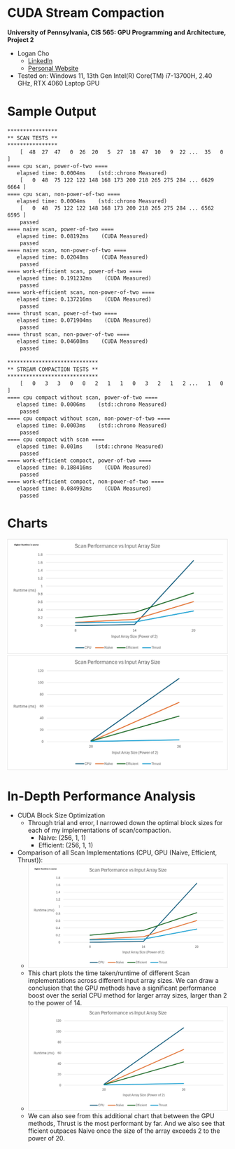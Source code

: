 CUDA Stream Compaction
======================

**University of Pennsylvania, CIS 565: GPU Programming and Architecture, Project 2**

* Logan Cho
  * [LinkedIn](https://www.linkedin.com/in/logan-cho/)
  * [Personal Website](https://www.logancho.com/)
* Tested on: Windows 11, 13th Gen Intel(R) Core(TM) i7-13700H, 2.40 GHz, RTX 4060 Laptop GPU

# Sample Output
```
****************
** SCAN TESTS **
****************
    [  48  27  47   0  26  20   5  27  18  47  10   9  22 ...  35   0 ]
==== cpu scan, power-of-two ====
   elapsed time: 0.0004ms    (std::chrono Measured)
    [   0  48  75 122 122 148 168 173 200 218 265 275 284 ... 6629 6664 ]
==== cpu scan, non-power-of-two ====
   elapsed time: 0.0004ms    (std::chrono Measured)
    [   0  48  75 122 122 148 168 173 200 218 265 275 284 ... 6562 6595 ]
    passed
==== naive scan, power-of-two ====
   elapsed time: 0.08192ms    (CUDA Measured)
    passed
==== naive scan, non-power-of-two ====
   elapsed time: 0.02048ms    (CUDA Measured)
    passed
==== work-efficient scan, power-of-two ====
   elapsed time: 0.191232ms    (CUDA Measured)
    passed
==== work-efficient scan, non-power-of-two ====
   elapsed time: 0.137216ms    (CUDA Measured)
    passed
==== thrust scan, power-of-two ====
   elapsed time: 0.071904ms    (CUDA Measured)
    passed
==== thrust scan, non-power-of-two ====
   elapsed time: 0.04608ms    (CUDA Measured)
    passed

*****************************
** STREAM COMPACTION TESTS **
*****************************
    [   0   3   3   0   0   2   1   1   0   3   2   1   2 ...   1   0 ]
==== cpu compact without scan, power-of-two ====
   elapsed time: 0.0006ms    (std::chrono Measured)
    passed
==== cpu compact without scan, non-power-of-two ====
   elapsed time: 0.0003ms    (std::chrono Measured)
    passed
==== cpu compact with scan ====
   elapsed time: 0.001ms    (std::chrono Measured)
    passed
==== work-efficient compact, power-of-two ====
   elapsed time: 0.188416ms    (CUDA Measured)
    passed
==== work-efficient compact, non-power-of-two ====
   elapsed time: 0.084992ms    (CUDA Measured)
    passed
```

# Charts
![](images/Chart1.png)
![](images/Chart2.png)

# In-Depth Performance Analysis
 * CUDA Block Size Optimization
   * Through trial and error, I narrowed down the optimal block sizes for each of my implementations of scan/compaction.
     * Naive: (256, 1, 1)
     * Efficient: (256, 1, 1)
 * Comparison of all Scan Implementations (CPU, GPU (Naive, Efficient, Thrust)):
   *  ![](images/Chart1.png)
   *  This chart plots the time taken/runtime of different Scan implementations across different input array sizes. We can draw a conclusion that the GPU methods have a significant performance boost over the serial CPU method for larger array sizes, larger than 2 to the power of 14.
   *  ![](images/Chart2.png)
   *  We can also see from this additional chart that between the GPU methods, Thrust is the most performant by far. And we also see that fficient outpaces Naive once the size of the array exceeds 2 to the power of 20.
